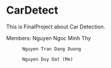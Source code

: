# CarDetect
 This is FinalProject about Car Detection.
 
 Members: Nguyen Ngoc Minh Thy
 
          Nguyen Tran Dang Duong
          
          Nguyen Duy Dat (Me)
 
